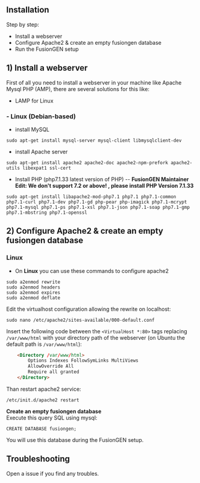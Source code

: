 ## Installation

Step by step:

- Install a webserver
- Configure Apache2 & create an empty fusiongen database
- Run the FusionGEN setup

## 1) Install a webserver
First of all you need to install a webserver in your machine like Apache Mysql PHP (AMP), there are several solutions for this like:

- LAMP for Linux

### - Linux (Debian-based)

- install MySQL

```
sudo apt-get install mysql-server mysql-client libmysqlclient-dev
```

- install Apache server

```
sudo apt-get install apache2 apache2-doc apache2-npm-prefork apache2-utils libexpat1 ssl-cert
```

- Install PHP (php7.1.33 latest version of PHP) -- **FusionGEN Maintainer Edit: We don't support 7.2 or above! , please install PHP Version 7.1.33**

```
sudo apt-get install libapache2-mod-php7.1 php7.1 php7.1-common php7.1-curl php7.1-dev php7.1-gd php-pear php-imagick php7.1-mcrypt php7.1-mysql php7.1-ps php7.1-xsl php7.1-json php7.1-soap php7.1-gmp php7.1-mbstring php7.1-openssl
```

## 2) Configure Apache2 & create an empty fusiongen database

### Linux

- On **Linux** you can use these commands to configure apache2
```
sudo a2enmod rewrite
sudo a2enmod headers
sudo a2enmod expires
sudo a2enmod deflate
```

Edit the virtualhost configuration allowing the rewrite on localhost:
```
sudo nano /etc/apache2/sites-available/000-default.conf
```

Insert the following code between the `<VirtualHost *:80>` tags replacing `/var/www/html` with your directory path of the webserver (on Ubuntu the default path is `/var/www/html`):
```html
    <Directory /var/www/html>
        Options Indexes FollowSymLinks MultiViews
        AllowOverride All
        Require all granted
    </Directory>
```

Than restart apache2 service:
```
/etc/init.d/apache2 restart
```

**Create an empty fusiongen database**  
Execute this query SQL using mysql:
```
CREATE DATABASE fusiongen;
```

You will use this database during the FusionGEN setup.


## Troubleshooting

Open a issue if you find any troubles.
